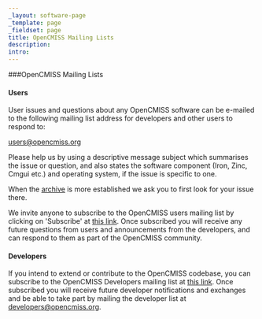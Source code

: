 ```yaml
---
_layout: software-page
_template: page
_fieldset: page
title: OpenCMISS Mailing Lists
description:
intro:
---
```

###OpenCMISS Mailing Lists

#### Users

User issues and questions about any OpenCMISS software can be e-mailed to the following mailing list address for developers and other users to respond to:

<users@opencmiss.org>

Please help us by using a descriptive message subject which summarises the issue or question, and also states the software component (Iron, Zinc, Cmgui etc.) and operating system, if the issue is specific to one.

When the [archive](https://list.opencmiss.org/sympa/arc/users) is more established we ask you to first look for your issue there.

We invite anyone to subscribe to the OpenCMISS users mailing list by clicking on 'Subscribe' at [this link](https://list.opencmiss.org/sympa/info/users). Once subscribed you will receive any future questions from users and announcements from the developers, and can respond to them as part of the OpenCMISS community.

#### Developers

If you intend to extend or contribute to the OpenCMISS codebase, you can subscribe to the OpenCMISS Developers mailing list at [this link](https://list.opencmiss.org/sympa/info/developers). Once subscribed you will receive future developer notifications and exchanges and be able to take part by mailing the developer list at <developers@opencmiss.org>.
